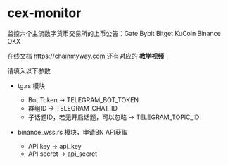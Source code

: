 # cex-monitor
监控六个主流数字货币交易所的上币公告：Gate Bybit Bitget KuCoin Binance OKX 

在线文档 https://chainmyway.com 
还有对应的 **教学视频**

请填入以下参数
- tg.rs 模块
  - Bot Token -> TELEGRAM_BOT_TOKEN
  - 群组ID -> TELEGRAM_CHAT_ID
  - 子话题ID，若无开启话题，可以忽略 -> TELEGRAM_TOPIC_ID

- binance_wss.rs 模块，申请BN API获取
  - API key -> api_key
  - API secret -> api_secret
